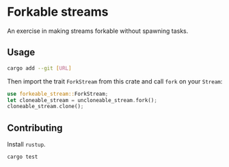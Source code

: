 # Forkable streams

An exercise in making streams forkable without spawning tasks.


## Usage 

```bash
cargo add --git [URL]
```

Then import the trait `ForkStream` from this crate and call `fork` on your `Stream`:

```rust
use forkeable_stream::ForkStream;
let cloneable_stream = uncloneable_stream.fork();
cloneable_stream.clone();
```


## Contributing


Install `rustup`.

```bash
cargo test
```